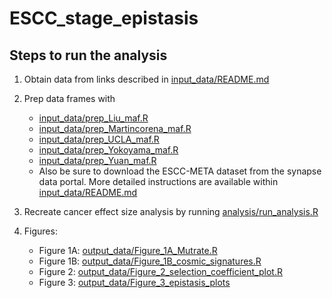 # ESCC_stage_epistasis
## Steps to run the analysis

1.  Obtain data from links described in [input_data/README.md](https://github.com/Cannataro-Lab/ESCC_stage_epistasis/blob/main/input_data/README.md)

2.  Prep data frames with

    -   [input_data/prep_Liu_maf.R](https://github.com/Cannataro-Lab/ESCC_stage_epistasis/blob/main/input_data/prep_Liu_maf.R)
    -   [input_data/prep_Martincorena_maf.R](https://github.com/Cannataro-Lab/ESCC_stage_epistasis/blob/main/input_data/prep_Martincorena_maf.R)
    -   [input_data/prep_UCLA_maf.R](https://github.com/Cannataro-Lab/ESCC_stage_epistasis/blob/main/input_data/prep_UCLA_maf.R)
    -   [input_data/prep_Yokoyama_maf.R](https://github.com/Cannataro-Lab/ESCC_stage_epistasis/blob/main/input_data/prep_Yokoyama_maf.R)
    -   [input_data/prep_Yuan_maf.R](https://github.com/Cannataro-Lab/ESCC_stage_epistasis/blob/main/input_data/prep_Yuan_maf.R)
    -   Also be sure to download the ESCC-META dataset from the synapse data portal. More detailed instructions are available within [input_data/README.md](https://github.com/Cannataro-Lab/ESCC_stage_epistasis/blob/main/input_data/README.md)

3.  Recreate cancer effect size analysis by running [analysis/run_analysis.R](https://github.com/Cannataro-Lab/ESCC_stage_epistasis/blob/main/analysis/run_analysis.R)

4.  Figures:

    -   Figure 1A: [output_data/Figure_1A_Mutrate.R](https://github.com/Cannataro-Lab/ESCC_stage_epistasis/blob/main/output_data/Figure_1A_Mutrate.R)
    -   Figure 1B: [output_data/Figure_1B_cosmic_signatures.R](https://github.com/Cannataro-Lab/ESCC_stage_epistasis/blob/main/output_data/Figure_1B_cosmic_signatures.R)
    -   Figure 2: [output_data/Figure_2_selection_coefficient_plot.R](https://github.com/Cannataro-Lab/ESCC_stage_epistasis/blob/main/output_data/Figure_2_selection_coefficient_plot.R)
    -   Figure 3: [output_data/Figure_3_epistasis_plots](https://github.com/Cannataro-Lab/ESCC_stage_epistasis/blob/main/output_data/Figure_3_epistasis_plots.R)
